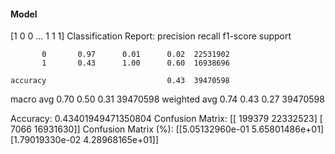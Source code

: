 #### Model
[1 0 0 ... 1 1 1]
Classification Report:
              precision    recall  f1-score   support

           0       0.97      0.01      0.02  22531902
           1       0.43      1.00      0.60  16938696

    accuracy                           0.43  39470598
   macro avg       0.70      0.50      0.31  39470598
weighted avg       0.74      0.43      0.27  39470598

Accuracy: 0.43401949471350804
Confusion Matrix:
[[  199379 22332523]
 [    7066 16931630]]
Confusion Matrix (%):
[[5.05132960e-01 5.65801486e+01]
 [1.79019330e-02 4.28968165e+01]]
